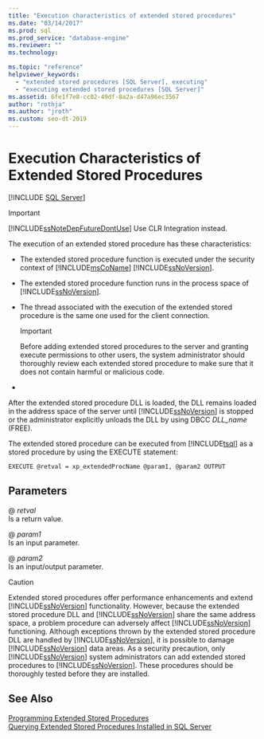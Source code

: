 ```yaml
---
title: "Execution characteristics of extended stored procedures"
ms.date: "03/14/2017"
ms.prod: sql
ms.prod_service: "database-engine"
ms.reviewer: ""
ms.technology: 

ms.topic: "reference"
helpviewer_keywords: 
  - "extended stored procedures [SQL Server], executing"
  - "executing extended stored procedures [SQL Server]"
ms.assetid: 6fe1f7e8-cc02-49df-8a2a-d47a96ec3567
author: "rothja"
ms.author: "jroth"
ms.custom: seo-dt-2019
---
```

# Execution Characteristics of Extended Stored Procedures
 [!INCLUDE [SQL Server](../../includes/applies-to-version/sqlserver.md)]
    
> [!IMPORTANT]  
>  [!INCLUDE[ssNoteDepFutureDontUse](../../includes/ssnotedepfuturedontuse-md.md)] Use CLR Integration instead.  
  
 The execution of an extended stored procedure has these characteristics:  
  
-   The extended stored procedure function is executed under the security context of [!INCLUDE[msCoName](../../includes/msconame-md.md)] [!INCLUDE[ssNoVersion](../../includes/ssnoversion-md.md)].  
  
-   The extended stored procedure function runs in the process space of [!INCLUDE[ssNoVersion](../../includes/ssnoversion-md.md)].  
  
-   The thread associated with the execution of the extended stored procedure is the same one used for the client connection.  
  
    > [!IMPORTANT]  
    >  Before adding extended stored procedures to the server and granting execute permissions to other users, the system administrator should thoroughly review each extended stored procedure to make sure that it does not contain harmful or malicious code.  
  
-  
  
 After the extended stored procedure DLL is loaded, the DLL remains loaded in the address space of the server until [!INCLUDE[ssNoVersion](../../includes/ssnoversion-md.md)] is stopped or the administrator explicitly unloads the DLL by using DBCC *DLL_name* (FREE).  
  
 The extended stored procedure can be executed from [!INCLUDE[tsql](../../includes/tsql-md.md)] as a stored procedure by using the EXECUTE statement:  
  
```  
EXECUTE @retval = xp_extendedProcName @param1, @param2 OUTPUT  
```  
  
## Parameters  
 \@ *retval*  
 Is a return value.  
  
 \@ *param1*  
 Is an input parameter.  
  
 \@ *param2*  
 Is an input/output parameter.  
  
> [!CAUTION]  
>  Extended stored procedures offer performance enhancements and extend [!INCLUDE[ssNoVersion](../../includes/ssnoversion-md.md)] functionality. However, because the extended stored procedure DLL and [!INCLUDE[ssNoVersion](../../includes/ssnoversion-md.md)] share the same address space, a problem procedure can adversely affect [!INCLUDE[ssNoVersion](../../includes/ssnoversion-md.md)] functioning. Although exceptions thrown by the extended stored procedure DLL are handled by [!INCLUDE[ssNoVersion](../../includes/ssnoversion-md.md)], it is possible to damage [!INCLUDE[ssNoVersion](../../includes/ssnoversion-md.md)] data areas. As a security precaution, only [!INCLUDE[ssNoVersion](../../includes/ssnoversion-md.md)] system administrators can add extended stored procedures to [!INCLUDE[ssNoVersion](../../includes/ssnoversion-md.md)]. These procedures should be thoroughly tested before they are installed.  
  
## See Also  
 [Programming Extended Stored Procedures](../../relational-databases/extended-stored-procedures-programming/database-engine-extended-stored-procedures-programming.md)   
 [Querying Extended Stored Procedures Installed in SQL Server](../../relational-databases/extended-stored-procedures-programming/querying-extended-stored-procedures-installed-in-sql-server.md)  
  
  
